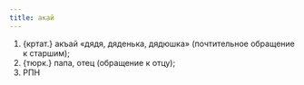 ```yaml
---
title: акай
---
```


1. {кртат.} акъай «дядя, дяденька, дядюшка» (почтительное обращение к старшим);
2. {тюрк.} папа, отец (обращение к отцу);
3. РПН
